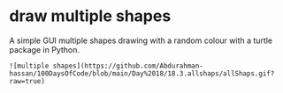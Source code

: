 
# draw multiple shapes

A simple GUI multiple shapes drawing with a random colour with a turtle package in Python.

```
![multiple shapes](https://github.com/Abdurahman-hassan/100DaysOfCode/blob/main/Day%2018/18.3.allshaps/allShaps.gif?raw=true)
